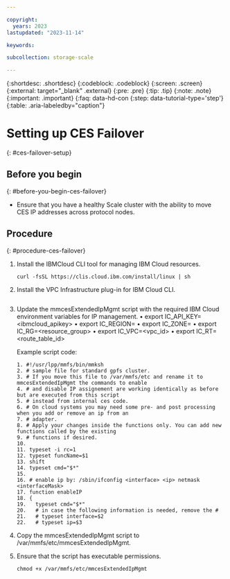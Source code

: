 ```yaml
---

copyright:
  years: 2023
lastupdated: "2023-11-14"

keywords: 

subcollection: storage-scale

---
```


{:shortdesc: .shortdesc}
{:codeblock: .codeblock}
{:screen: .screen}
{:external: target="_blank" .external}
{:pre: .pre}
{:tip: .tip}
{:note: .note}
{:important: .important}
{:faq: data-hd-con
{:step: data-tutorial-type='step'}
{:table: .aria-labeledby="caption"}


# Setting up CES Failover 
{: #ces-failover-setup}

## Before you begin
{: #before-you-begin-ces-failover}

*   Ensure that you have a healthy Scale cluster with the ability to move CES IP addresses across protocol nodes.

## Procedure
{: #procedure-ces-failover}


1.  Install the IBMCloud CLI tool for managing IBM Cloud resources.

    ```
    curl -fsSL https://clis.cloud.ibm.com/install/linux | sh
    ```

2.  Install the VPC Infrastructure plug-in for IBM Cloud CLI.

    ```ibmcloud plugin install is
    ```

3.  Update the mmcesExtendedIpMgmt script with the required IBM Cloud environment variables for IP management.
    •	export IC_API_KEY=<ibmcloud_apikey>
    •	export IC_REGION=<region>
    •	export IC_ZONE=<zone>
    •	export IC_RG=<resource_group>
    •	export IC_VPC=<vpc_id>
    •	export IC_RT=<route_table_id>
    
    Example script code:

    ```
    1. #!/usr/lpp/mmfs/bin/mmksh
    2. # sample file for standard gpfs cluster.
    3. # If you move this file to /var/mmfs/etc and rename it to mmcesExtendedIpMgmt the commands to enable
    4. # and disable IP assignement are working identically as before but are executed from this script
    5. # instead from internal ces code.
    6. # On cloud systems you may need some pre- and post processing when you add or remove an ip from an
    7. # adapter.
    8. # Apply your changes inside the functions only. You can add new functions called by the existing
    9. # functions if desired.
    10.  
    11. typeset -i rc=1
    12. typeset funcName=$1
    13. shift
    14. typeset cmd="$*"
    15.  
    16. # enable ip by: /sbin/ifconfig <interface> <ip> netmask <interfaceMask>
    17. function enableIP
    18. {
    19.   typeset cmd="$*"
    20.   # in case the following information is needed, remove the #
    21.   # typeset interface=$2
    22.   # typeset ip=$3
    ```

4.  Copy the mmcesExtendedIpMgmt script to /var/mmfs/etc/mmcesExtendedIpMgmt.

5.  Ensure that the script has executable permissions.

    ```
    chmod +x /var/mmfs/etc/mmcesExtendedIpMgmt
    ```

